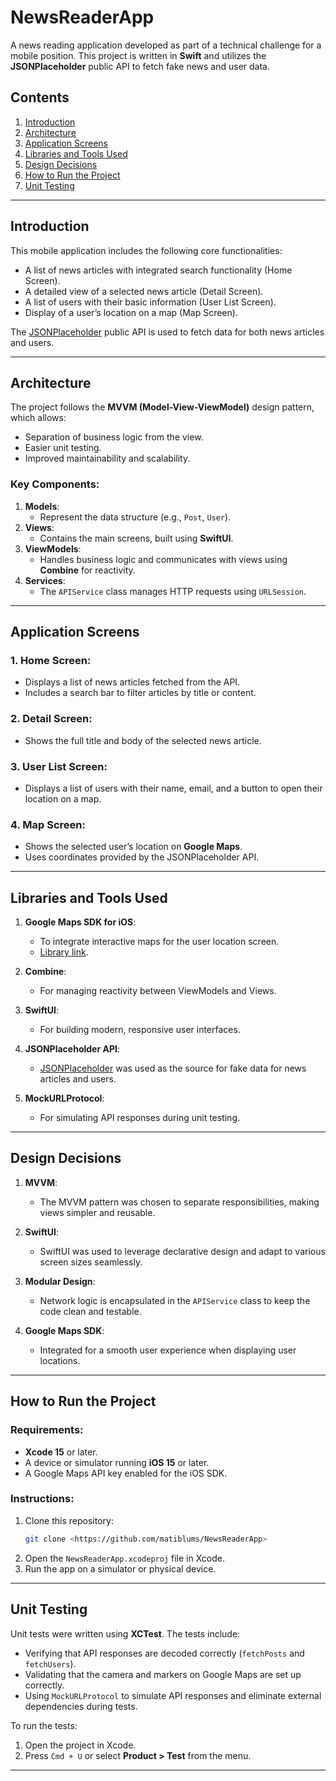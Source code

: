 # NewsReaderApp

A news reading application developed as part of a technical challenge for a mobile position. This project is written in **Swift** and utilizes the **JSONPlaceholder** public API to fetch fake news and user data.

## Contents

1. [Introduction](#introduction)
2. [Architecture](#architecture)
3. [Application Screens](#application-screens)
4. [Libraries and Tools Used](#libraries-and-tools-used)
5. [Design Decisions](#design-decisions)
6. [How to Run the Project](#how-to-run-the-project)
7. [Unit Testing](#unit-testing)

---

## Introduction

This mobile application includes the following core functionalities:
- A list of news articles with integrated search functionality (Home Screen).
- A detailed view of a selected news article (Detail Screen).
- A list of users with their basic information (User List Screen).
- Display of a user’s location on a map (Map Screen).

The [JSONPlaceholder](https://jsonplaceholder.typicode.com/) public API is used to fetch data for both news articles and users.

---

## Architecture

The project follows the **MVVM (Model-View-ViewModel)** design pattern, which allows:
- Separation of business logic from the view.
- Easier unit testing.
- Improved maintainability and scalability.

### Key Components:
1. **Models**:
   - Represent the data structure (e.g., `Post`, `User`).
2. **Views**:
   - Contains the main screens, built using **SwiftUI**.
3. **ViewModels**:
   - Handles business logic and communicates with views using **Combine** for reactivity.
4. **Services**:
   - The `APIService` class manages HTTP requests using `URLSession`.

---

## Application Screens

### 1. Home Screen:
   - Displays a list of news articles fetched from the API.
   - Includes a search bar to filter articles by title or content.

### 2. Detail Screen:
   - Shows the full title and body of the selected news article.

### 3. User List Screen:
   - Displays a list of users with their name, email, and a button to open their location on a map.

### 4. Map Screen:
   - Shows the selected user’s location on **Google Maps**.
   - Uses coordinates provided by the JSONPlaceholder API.

---

## Libraries and Tools Used

1. **Google Maps SDK for iOS**:
   - To integrate interactive maps for the user location screen.
   - [Library link](https://developers.google.com/maps/documentation/ios-sdk).

2. **Combine**:
   - For managing reactivity between ViewModels and Views.

3. **SwiftUI**:
   - For building modern, responsive user interfaces.

4. **JSONPlaceholder API**:
   - [JSONPlaceholder](https://jsonplaceholder.typicode.com/) was used as the source for fake data for news articles and users.

5. **MockURLProtocol**:
   - For simulating API responses during unit testing.

---

## Design Decisions

1. **MVVM**:
   - The MVVM pattern was chosen to separate responsibilities, making views simpler and reusable.

2. **SwiftUI**:
   - SwiftUI was used to leverage declarative design and adapt to various screen sizes seamlessly.

3. **Modular Design**:
   - Network logic is encapsulated in the `APIService` class to keep the code clean and testable.

4. **Google Maps SDK**:
   - Integrated for a smooth user experience when displaying user locations.

---

## How to Run the Project

### Requirements:
- **Xcode 15** or later.
- A device or simulator running **iOS 15** or later.
- A Google Maps API key enabled for the iOS SDK.

### Instructions:
1. Clone this repository:
   ```bash
   git clone <https://github.com/matiblums/NewsReaderApp>
   ```
2. Open the `NewsReaderApp.xcodeproj` file in Xcode.
3. Run the app on a simulator or physical device.

---

## Unit Testing

Unit tests were written using **XCTest**. The tests include:
- Verifying that API responses are decoded correctly (`fetchPosts` and `fetchUsers`).
- Validating that the camera and markers on Google Maps are set up correctly.
- Using `MockURLProtocol` to simulate API responses and eliminate external dependencies during tests.

To run the tests:
1. Open the project in Xcode.
2. Press `Cmd + U` or select **Product > Test** from the menu.

---

